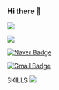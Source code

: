 ### Hi there 👋

<!--
**Dahoonkk/Dahoonkk** is a ✨ _special_ ✨ repository because its `README.md` (this file) appears on your GitHub profile.

Here are some ideas to get you started:

- 🔭 I’m currently working on ...
- 🌱 I’m currently learning ...
- 👯 I’m looking to collaborate on ...
- 🤔 I’m looking for help with ...
- 💬 Ask me about ...
- 📫 How to reach me: ...
- 😄 Pronouns: ...
- ⚡ Fun fact: ...
-->

<a href="https://dahoonkk.tistory.com/" target="_blank"><img src="https://img.shields.io/badge/BLOG-000000?style=flat&logo=Tistory&LogoColor=White"/></a>

<a href="https://dahoonkk.tistory.com/" target="_blank"><img src="https://img.shields.io/badge/Dahoonkk-E4405F?style=flat&logo=instagram&LogoColor=White"/></a>

[![Naver Badge](https://img.shields.io/badge/iamkdh1@naver.com-03C75A?style=flat&logo=Naver&logoColor=white)](mailto:iamkdh1@naver.com)

[![Gmail Badge](https://img.shields.io/badge/dhgu@traxon.co.kr-D14836?style=flat&logo=Gmail&logoColor=white)](mailto:dhgu@traxon.co.kr)

SKILLS
<img src="https://img.shields.io/badge/Android-3DDC84?style=flat-square&logo=BLOG&logoColor=white"/>
